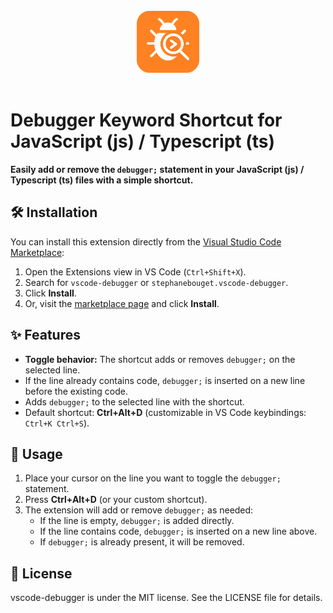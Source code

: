 <br>
<div align="center">
   <img src="images/icon.png" alt="Debugger Icon" width="100"/>
</div>
<br>

# Debugger Keyword Shortcut for JavaScript (js) / Typescript (ts)

**Easily add or remove the `debugger;` statement in your JavaScript (js) / Typescript (ts) files with a simple shortcut.**

## 🛠️ Installation

You can install this extension directly from the [Visual Studio Code Marketplace](https://marketplace.visualstudio.com/items?itemName=stephanebouget.vscode-debugger):

1. Open the Extensions view in VS Code (`Ctrl+Shift+X`).
2. Search for `vscode-debugger` or `stephanebouget.vscode-debugger`.
3. Click **Install**.
4. Or, visit the [marketplace page](https://marketplace.visualstudio.com/items?itemName=stephanebouget.vscode-debugger) and click **Install**.

## ✨ Features

- **Toggle behavior:** The shortcut adds or removes `debugger;` on the selected line.
- If the line already contains code, `debugger;` is inserted on a new line before the existing code.
- Adds `debugger;` to the selected line with the shortcut.
- Default shortcut: **Ctrl+Alt+D** (customizable in VS Code keybindings: `Ctrl+K Ctrl+S`).

## 🚀 Usage

1. Place your cursor on the line you want to toggle the `debugger;` statement.
2. Press **Ctrl+Alt+D** (or your custom shortcut).
3. The extension will add or remove `debugger;` as needed:
   - If the line is empty, `debugger;` is added directly.
   - If the line contains code, `debugger;` is inserted on a new line above.
   - If `debugger;` is already present, it will be removed.

## 📄 License

vscode-debugger is under the MIT license. See the LICENSE file for details.
